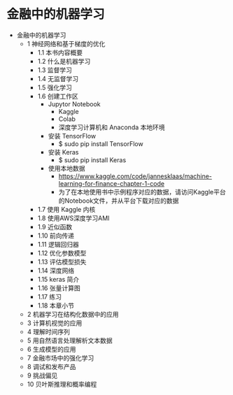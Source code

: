 # 金融中的机器学习

- 金融中的机器学习
  - 1 神经网络和基于梯度的优化
    - 1.1 本书内容概要
    - 1.2 什么是机器学习        
    - 1.3 监督学习
    - 1.4 无监督学习
    - 1.5 强化学习
    - 1.6 创建工作区
      - Jupytor Notebook
        - Kaggle
        - Colab
        - 深度学习计算机和 Anaconda 本地环境
      - 安装 TensorFlow
        - $ sudo pip install TensorFlow
      - 安装 Keras
        - $ sudo pip install Keras
      - 使用本地数据
        - https://www.kaggle.com/code/jannesklaas/machine-learning-for-finance-chapter-1-code
        - 为了在本地使用书中示例程序对应的数据，请访问Kaggle平台的Notebook文件，并从平台下载对应的数据
    - 1.7 使用 Kaggle 内核
    - 1.8 使用AWS深度学习AMI
    - 1.9 近似函数
    - 1.10 前向传递
    - 1.11 逻辑回归器
    - 1.12 优化参数模型
    - 1.13 评估模型损失
    - 1.14 深度网络
    - 1.15 keras 简介
    - 1.16 张量计算图
    - 1.17 练习
    - 1.18 本章小节
  - 2 机器学习在结构化数据中的应用
  - 3 计算机视觉的应用
  - 4 理解时间序列
  - 5 用自然语言处理解析文本数据
  - 6 生成模型的应用
  - 7 金融市场中的强化学习
  - 8 调试和发布产品
  - 9 挑战偏见
  - 10 贝叶斯推理和概率编程